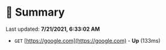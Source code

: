 # 📖 Summary
Last updated: **7/21/2021, 6:33:02 AM**

- `GET` [https://google.com](https://google.com) - **Up** (133ms)
